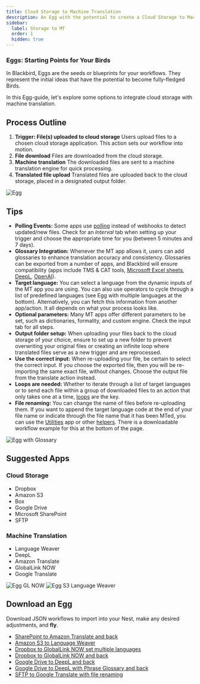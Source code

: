 ```yaml
---
title: Cloud Storage to Machine Translation
description: An Egg with the potential to create a Cloud Storage to Machine Translation and back Bird
sidebar:
  label: Storage to MT
  order: 1
  hidden: true
---
```


### Eggs: Starting Points for Your Birds

In Blackbird, Eggs are the seeds or blueprints for your workflows. They represent the initial ideas that have the potential to become fully-fledged Birds.

In this Egg-guide, let's explore some options to integrate cloud storage with machine translation.

## Process Outline

1. **Trigger: File(s) uploaded to cloud storage**
Users upload files to a chosen cloud storage application. This action sets our workflow into motion.
2. **File download**
Files are downloaded from the cloud storage.
3. **Machine translation**
The downloaded files are sent to a machine translation engine for quick processing.
4. **Translated file upload**
Translated files are uploaded back to the cloud storage, placed in a designated output folder.

![Egg](../../../assets/docs/eggs/Eggs1.png)

## Tips

- **Polling Events:** Some apps use [polling](https://docs.blackbird.io/concepts/triggers/#polling) instead of webhooks to detect updated/new files. Check for an _Interval_ tab when setting up your trigger and choose the appropriate time for you (between 5 minutes and 7 days).
- **Glossary Integration:** Whenever the MT app allows it, users can add glossaries to enhance translation accuracy and consistency. Glossaries can be exported from a number of apps, and Blackbird will ensure compatibility (apps include TMS & CAT tools, [Microsoft Excel sheets](https://docs.blackbird.io/apps/microsoft-excel/#exporting-glossaries), [DeepL](https://docs.blackbird.io/apps/deepl/#glossaries), [OpenAI](https://docs.blackbird.io/apps/openai/#glossary-extraction)).
- **Target language:** You can select a language from the dynamic inputs of the MT app you are using. You can also use operators to cycle through a list of predefined languages (see Egg with multiple languages at the bottom). Alternatively, you can fetch this information from another app/action. It all depends on what your process looks like.
- **Optional parameters:** Many MT apps offer different parameters to be set, such as dictionaries, formality, and custom engine. Check the input tab for all steps.
- **Output folder setup:** When uploading your files back to the cloud storage of your choice, ensure to set up a new folder to prevent overwriting your original files or creating an infinite loop where translated files serve as a new trigger and are reprocessed.
- **Use the correct input:** When re-uploading your file, be certain to select the correct input. If you choose the exported file, then you will be re-importing the same exact file, without changes. Choose the output file from the translate action instead.
- **Loops are needed:** Whether to iterate through a list of target languages or to send each file within a group of downloaded files to an action that only takes one at a time, [loops](https://docs.blackbird.io/guides/loops/) are the key.
- **File renaming:** You can change the name of files before re-uploading them. If you want to append the target language code at the end of your file name or indicate through the file name that it has been MTed, you can use the [Utilities](https://docs.blackbird.io/apps/utilities/) app or other [helpers](https://docs.blackbird.io/guides/toolbox/). There is a downloadable workflow example for this at the bottom of the page.

![Egg with Glossary](../../../assets/docs/eggs/Eggs1_withGlossary.png)

## Suggested Apps

### Cloud Storage

- Dropbox
- Amazon S3
- Box
- Google Drive
- Microsoft SharePoint
- SFTP

### Machine Translation

- Language Weaver
- DeepL
- Amazon Translate
- GlobalLink NOW
- Google Translate

![Egg GL NOW](../../../assets/docs/eggs/Eggs1_GlobalLinkNow.png)
![Egg S3 Language Weaver](../../../assets/docs/eggs/Eggs1_S3toLanguageWeaver.png)

## Download an Egg

Download JSON workflows to import into your Nest, make any desired adjustments, and **fly**.

- <a href="https://docs.blackbird.io/downloads/Sharepoint_to_Amazon_Translate_and_back.json" download>SharePoint to Amazon Translate and back</a>
- <a href="https://docs.blackbird.io//downloads/AmazonS3_to_Language_Weaver.json" download>Amazon S3 to Language Weaver</a>  
- <a href="https://docs.blackbird.io//downloads/Dropbox_to_GlobalLink_NOW_set_multiple_languages.json" download>Dropbox to GlobalLink NOW set multiple languages</a>  
- <a href="https://docs.blackbird.io//downloads/Dropbox_to_GlobalLink_NOW_and_back.json" download>Dropbox to GlobalLink NOW and back</a>  
- <a href="https://docs.blackbird.io//downloads/Google_Drive_to_DeepL_and_back.json" download>Google Drive to DeepL and back</a>  
- <a href="https://docs.blackbird.io//downloads/Google_Drive_to_DeepL_with_Phrase_Glossary_and_back.json" download>Google Drive to DeepL with Phrase Glossary and back</a>  
- <a href="https://docs.blackbird.io//downloads/SFTP_to_Google_Translate_with_file_renaming.json" download>SFTP to Google Translate with file renaming</a>
